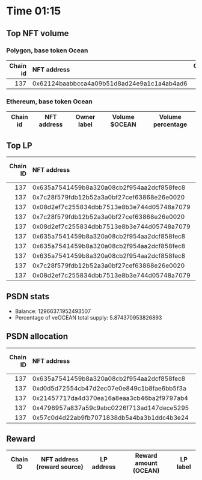# Time 01:15
## Top NFT volume
### Polygon, base token Ocean
|   Chain id | NFT address                                |   Owner label |   Volume $mOCEAN |   Volume percentage |
|-----------:|:-------------------------------------------|--------------:|-----------------:|--------------------:|
|        137 | 0x62124baabbcca4a09b51d8ad24e9a1c1a4ab4ad6 |           nan |                1 |                 100 |

### Ethereum, base token Ocean
| Chain id   | NFT address   | Owner label   | Volume $OCEAN   | Volume percentage   |
|------------|---------------|---------------|-----------------|---------------------|

## Top LP
|   Chain ID | NFT address                                | LP address   |   Allocation (veOCEAN) |   Percent of its balance | LP label   |
|-----------:|:-------------------------------------------|:-------------|-----------------------:|-------------------------:|:-----------|
|        137 | 0x635a7541459b8a320a08cb2f954aa2dcf858fec8 | 0x8475b523   |            1.16218e+06 |                   0.8963 | psdn       |
|        137 | 0x7c28f579fdb12b52a3a0bf27cef63868e26e0020 | 0xf0a88025   |       509571           |                   0.88   | wallet_1   |
|        137 | 0x08d2ef7c255834dbb7513e8b3e744d05748a7079 | 0x663052ad   |       287257           |                   0.575  | wallet_3   |
|        137 | 0x7c28f579fdb12b52a3a0bf27cef63868e26e0020 | 0xcf8a4b99   |       236080           |                   0.835  | wallet_2   |
|        137 | 0x08d2ef7c255834dbb7513e8b3e744d05748a7079 | 0x8978be1b   |       230034           |                   0.575  | wallet_5   |
|        137 | 0x635a7541459b8a320a08cb2f954aa2dcf858fec8 | 0x663052ad   |       212320           |                   0.425  | wallet_3   |
|        137 | 0x635a7541459b8a320a08cb2f954aa2dcf858fec8 | 0x8978be1b   |       170025           |                   0.425  | wallet_5   |
|        137 | 0x635a7541459b8a320a08cb2f954aa2dcf858fec8 | 0x5cdc664b   |       152309           |                   1      | unknown    |
|        137 | 0x7c28f579fdb12b52a3a0bf27cef63868e26e0020 | 0x655efe6e   |       151944           |                   0.796  | wallet_6   |
|        137 | 0x08d2ef7c255834dbb7513e8b3e744d05748a7079 | 0xb1e24789   |       142615           |                   1      | unknown    |

## PSDN stats
- Balance: 1296637.1952493507
- Percentage of veOCEAN total supply: 5.874370953826893
## PSDN allocation
|   Chain ID | NFT address                                |   Allocation (veOCEAN) |   Percent of its balance |
|-----------:|:-------------------------------------------|-----------------------:|-------------------------:|
|        137 | 0x635a7541459b8a320a08cb2f954aa2dcf858fec8 |            1.16218e+06 |                   0.8963 |
|        137 | 0xd0d5d72554cb47d2ec07e0e849c1b8fae6bb5f3a |        65350.5         |                   0.0504 |
|        137 | 0x21457717da4d370ea16a8eaa3cb46ba2f9797ab4 |        65350.5         |                   0.0504 |
|        137 | 0x4796957a837a59c9abc0226f713ad147dece5295 |         2463.61        |                   0.0019 |
|        137 | 0x57c0d4d22ab9fb7071838db5a4ba3b1ddc4b3e24 |         1296.64        |                   0.001  |

## Reward
| Chain ID   | NFT address (reward source)   | LP address   | Reward amount (OCEAN)   | LP label   |
|------------|-------------------------------|--------------|-------------------------|------------|
